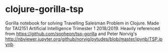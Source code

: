 # clojure-gorilla-tsp

Gorilla notebook for solving Travelling Salesman Problem in Clojure. Made for TAI2151 Artificial Intelligence Trimester 1 2018/2019. Heavily referenced from https://github.com/sooheon/tsp-gorilla and Peter Norvig's http://nbviewer.jupyter.org/github/norvig/pytudes/blob/master/ipynb/TSP.ipynb.